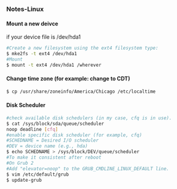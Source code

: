 ### Notes-Linux  

#### Mount a new deivce  
if your device file is /dev/hda1  
```bash
#Create a new filesystem using the ext4 filesystem type:  
$ mke2fs -t ext4 /dev/hda1
#Mount
$ mount -t ext4 /dev/hda1 /wherever
```
#### Change time zone (for example: change to CDT)  
```bash
$ cp /usr/share/zoneinfo/America/Chicago /etc/localtime
```
#### Disk Scheduler  
```bash
#check available disk schedulers (in my case, cfq is in use).
$ cat /sys/block/sda/queue/scheduler
noop deadline [cfq]
#enable specific disk scheduler (for example, cfq)
#SCHEDNAME = Desired I/O scheduler
#DEV = device name (e.g., hda)
$ echo SCHEDNAME > /sys/block/DEV/queue/scheduler
#To make it consistent after reboot
#On Grub 2
#Add "elevator=noop" to the GRUB_CMDLINE_LINUX_DEFAULT line.
$ vim /etc/default/grub
$ update-grub
```
